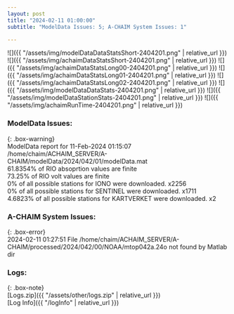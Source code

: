 ```yaml
---
layout: post
title: "2024-02-11 01:00:00"
subtitle: "ModelData Issues: 5; A-CHAIM System Issues: 1"

---
```


![]({{ "/assets/img/modelDataDataStatsShort-2404201.png" | relative_url }})
![]({{ "/assets/img/achaimDataStatsShort-2404201.png" | relative_url }})
![]({{ "/assets/img/achaimDataStatsLong00-2404201.png" | relative_url }})
![]({{ "/assets/img/achaimDataStatsLong01-2404201.png" | relative_url }})
![]({{ "/assets/img/achaimDataStatsLong02-2404201.png" | relative_url }})
![]({{ "/assets/img/modelDataDataStats-2404201.png" | relative_url }})
![]({{ "/assets/img/modelDataStationStats-2404201.png" | relative_url }})
![]({{ "/assets/img/achaimRunTime-2404201.png" | relative_url }})


### ModelData Issues:  
  
{: .box-warning}  
 ModelData report for 11-Feb-2024 01:15:07   
 /home/chaim/ACHAIM_SERVER/A-CHAIM/modelData/2024/042/01/modelData.mat   
 61.8354% of RIO absoprtion values are finite   
 73.25% of RIO volt values are finite   
 0% of all possible stations for IONO were downloaded. x2256   
 0% of all possible stations for SENTINEL were downloaded. x1711   
 4.6823% of all possible stations for KARTVERKET were downloaded. x2   
  
### A-CHAIM System Issues:  
  
{: .box-error}  
2024-02-11 01:27:51 File /home/chaim/ACHAIM_SERVER/A-CHAIM/processed/2024/042/00/NOAA/mtop042a.24o not found by Matlab dir  

### Logs:  
  
{: .box-note}  
[Logs.zip]({{ "/assets/other/logs.zip" | relative_url }})  
[Log Info]({{ "/logInfo" | relative_url }})  
